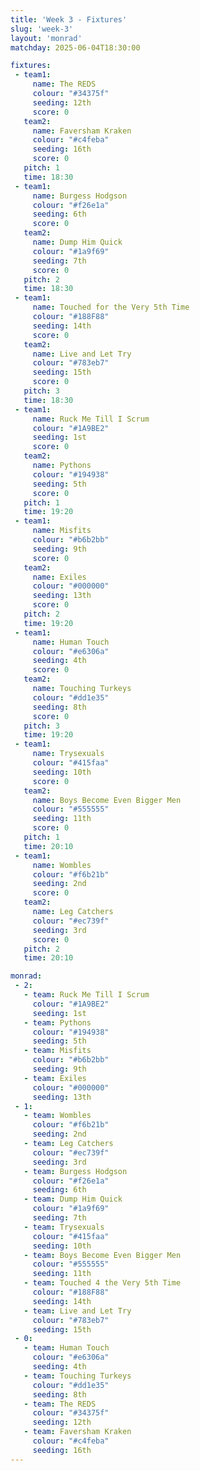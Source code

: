 ```yaml
---
title: 'Week 3 - Fixtures'
slug: 'week-3'
layout: 'monrad'
matchday: 2025-06-04T18:30:00

fixtures:
 - team1:
     name: The REDS
     colour: "#34375f"
     seeding: 12th
     score: 0
   team2:
     name: Faversham Kraken
     colour: "#c4feba"
     seeding: 16th
     score: 0
   pitch: 1
   time: 18:30
 - team1:
     name: Burgess Hodgson
     colour: "#f26e1a"
     seeding: 6th
     score: 0
   team2:
     name: Dump Him Quick
     colour: "#1a9f69"
     seeding: 7th
     score: 0
   pitch: 2
   time: 18:30
 - team1:
     name: Touched for the Very 5th Time
     colour: "#188F88"
     seeding: 14th
     score: 0
   team2:
     name: Live and Let Try
     colour: "#783eb7"
     seeding: 15th
     score: 0
   pitch: 3
   time: 18:30
 - team1:
     name: Ruck Me Till I Scrum
     colour: "#1A9BE2"
     seeding: 1st
     score: 0
   team2:
     name: Pythons
     colour: "#194938"
     seeding: 5th
     score: 0
   pitch: 1
   time: 19:20
 - team1:
     name: Misfits
     colour: "#b6b2bb"
     seeding: 9th
     score: 0
   team2:
     name: Exiles
     colour: "#000000"
     seeding: 13th
     score: 0
   pitch: 2
   time: 19:20
 - team1:
     name: Human Touch
     colour: "#e6306a"
     seeding: 4th
     score: 0
   team2:
     name: Touching Turkeys
     colour: "#dd1e35"
     seeding: 8th
     score: 0
   pitch: 3
   time: 19:20
 - team1:
     name: Trysexuals
     colour: "#415faa"
     seeding: 10th
     score: 0
   team2:
     name: Boys Become Even Bigger Men
     colour: "#555555"
     seeding: 11th
     score: 0
   pitch: 1
   time: 20:10
 - team1:
     name: Wombles
     colour: "#f6b21b"
     seeding: 2nd
     score: 0
   team2:
     name: Leg Catchers
     colour: "#ec739f"
     seeding: 3rd
     score: 0
   pitch: 2
   time: 20:10

monrad:
 - 2:
   - team: Ruck Me Till I Scrum
     colour: "#1A9BE2"
     seeding: 1st
   - team: Pythons
     colour: "#194938"
     seeding: 5th
   - team: Misfits
     colour: "#b6b2bb"
     seeding: 9th
   - team: Exiles
     colour: "#000000"
     seeding: 13th
 - 1:
   - team: Wombles
     colour: "#f6b21b"
     seeding: 2nd
   - team: Leg Catchers
     colour: "#ec739f"
     seeding: 3rd
   - team: Burgess Hodgson
     colour: "#f26e1a"
     seeding: 6th
   - team: Dump Him Quick
     colour: "#1a9f69"
     seeding: 7th
   - team: Trysexuals
     colour: "#415faa"
     seeding: 10th
   - team: Boys Become Even Bigger Men
     colour: "#555555"
     seeding: 11th
   - team: Touched 4 the Very 5th Time
     colour: "#188F88"
     seeding: 14th
   - team: Live and Let Try
     colour: "#783eb7"
     seeding: 15th
 - 0:
   - team: Human Touch
     colour: "#e6306a"
     seeding: 4th
   - team: Touching Turkeys
     colour: "#dd1e35"
     seeding: 8th
   - team: The REDS
     colour: "#34375f"
     seeding: 12th
   - team: Faversham Kraken
     colour: "#c4feba"
     seeding: 16th
---
```



